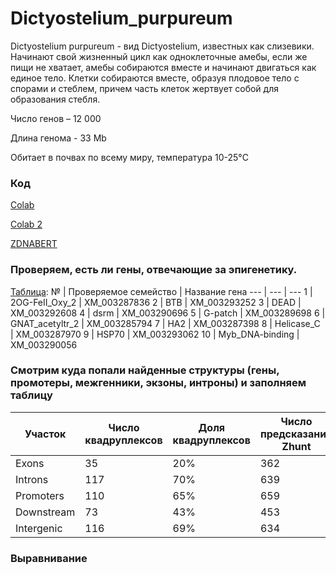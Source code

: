 # Dictyostelium_purpureum

Dictyostelium purpureum - вид Dictyostelium, известных как слизевики. Начинают свой жизненный цикл как одноклеточные амебы, если же пищи не хватает, амебы собираются вместе и начинают двигаться как единое тело. Клетки собираются вместе, образуя плодовое тело с спорами и  стеблем, причем часть клеток жертвует собой для образования стебля.

Число генов – 12 000

Длина генома - 33 Mb

Обитает в почвах по всему миру, температура 10-25°C 

### Код

[Colab](https://colab.research.google.com/drive/1TtuWUYpw2ytzgnuoeoqGSkHJRg3XS7qr?usp=sharing)

[Colab 2]()

[ZDNABERT](https://colab.research.google.com/github/mitiau/Z-DNABERT/blob/main/ZDNA-prediction.ipynb)


### Проверяем, есть ли гены, отвечающие за эпигенетику.

[Таблица](https://github.com/inlkbr/Dictyostelium_purpureum/blob/7bc2b7e6030baf40e113a77c6c1214d7172feac0/f_output.out):
№ | Проверяемое семейство | Название гена 
--- | --- | --- 
1 | 2OG-FeII_Oxy_2 | XM_003287836
2 | BTB | XM_003293252
3 | DEAD | XM_003292608
4 | dsrm | XM_003290696
5 | G-patch | XM_003289698
6 | GNAT_acetyltr_2 | XM_003285794
7 | HA2 | XM_003287398
8 | Helicase_C	| XM_003287970
9 | HSP70 | XM_003293062
10 | Myb_DNA-binding | XM_003290056

### Смотрим куда попали найденные структуры  (гены, промотеры, межгенники, экзоны, интроны) и заполняем таблицу

Участок | Число квадруплексов | Доля квадруплексов | Число предсказаний Zhunt | Доля предсказаний Zhunt | Число предсказаний ZDNABERT | Доля предсказаний ZDNABERT |
--- | --- | --- | --- | --- | --- | --- |
Exons | 35 | 20% | 362 | 50% | 417 | 52% | 
Introns | 117 | 70% | 639 | 89% | 686 | 85%
Promoters  | 110 | 65% | 659 | 92% | 766 | 95%
Downstream  | 73 | 43% | 453 | 63% | 523 | 65%
Intergenic | 116 | 69% | 634 | 88% | 665 | 82% 

### Выравнивание
